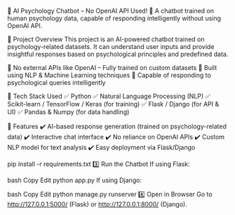🧠 AI Psychology Chatbot – No OpenAI API Used!
🚀 A chatbot trained on human psychology data, capable of responding intelligently without using OpenAI API.

📌 Project Overview
This project is an AI-powered chatbot trained on psychology-related datasets. It can understand user inputs and provide insightful responses based on psychological principles and predefined data.

🔹 No external APIs like OpenAI – Fully trained on custom datasets
🔹 Built using NLP & Machine Learning techniques
🔹 Capable of responding to psychological queries intelligently

🔧 Tech Stack Used
✅ Python
✅ Natural Language Processing (NLP)
✅ Scikit-learn / TensorFlow / Keras (for training)
✅ Flask / Django (for API & UI)
✅ Pandas & Numpy (for data handling)

🚀 Features
✔️ AI-based response generation (trained on psychology-related data)
✔️ Interactive chat interface
✔️ No reliance on OpenAI APIs
✔️ Custom NLP model for text analysis
✔️ Easy deployment via Flask/Django


pip install -r requirements.txt
3️⃣ Run the Chatbot
If using Flask:

bash
Copy
Edit
python app.py
If using Django:

bash
Copy
Edit
python manage.py runserver
4️⃣ Open in Browser
Go to http://127.0.0.1:5000/ (Flask) or http://127.0.0.1:8000/ (Django).

